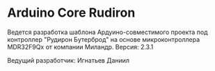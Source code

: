 # Arduino Core Rudiron

Ведется разработка шаблона Ардуино-совместимого проекта под контроллер "Рудирон Бутерброд" на основе микроконтроллера MDR32F9Qx от компании Миландр.
Версия: 2.3.1

Ведущий разработчик: Игнатьев Даниил
